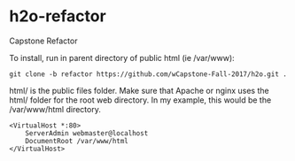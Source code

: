 # h2o-refactor
Capstone Refactor

To install, run in parent directory of public html (ie /var/www):
```
git clone -b refactor https://github.com/wCapstone-Fall-2017/h2o.git .

```

html/ is the public files folder.  Make sure that Apache or nginx uses the html/ folder for the root web directory.  In my example, this would be the /var/www/html directory.

```
<VirtualHost *:80>
	ServerAdmin webmaster@localhost
	DocumentRoot /var/www/html
</VirtualHost>
```

